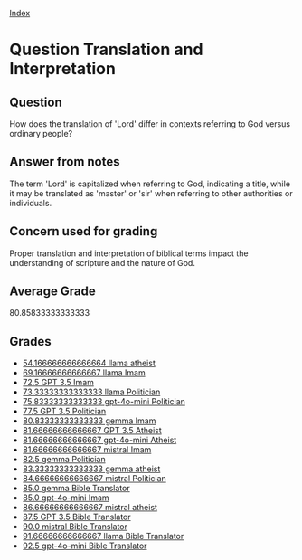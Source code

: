 
[Index](../../index.md)
# Question Translation and Interpretation
## Question
How does the translation of 'Lord' differ in contexts referring to God versus ordinary people?

## Answer from notes
The term 'Lord' is capitalized when referring to God, indicating a title, while it may be translated as 'master' or 'sir' when referring to other authorities or individuals.

## Concern used for grading
Proper translation and interpretation of biblical terms impact the understanding of scripture and the nature of God.

## Average Grade
80.85833333333333

## Grades
 * [54.166666666666664 llama atheist](../answers/llama_atheist/Translation_and_Interpretation.md)
 * [69.16666666666667 llama Imam](../answers/llama_Imam/Translation_and_Interpretation.md)
 * [72.5 GPT 3.5 Imam](../answers/GPT_3.5_Imam/Translation_and_Interpretation.md)
 * [73.33333333333333 llama Politician](../answers/llama_Politician/Translation_and_Interpretation.md)
 * [75.83333333333333 gpt-4o-mini Politician](../answers/gpt-4o-mini_Politician/Translation_and_Interpretation.md)
 * [77.5 GPT 3.5 Politician](../answers/GPT_3.5_Politician/Translation_and_Interpretation.md)
 * [80.83333333333333 gemma Imam](../answers/gemma_Imam/Translation_and_Interpretation.md)
 * [81.66666666666667 GPT 3.5 Atheist](../answers/GPT_3.5_Atheist/Translation_and_Interpretation.md)
 * [81.66666666666667 gpt-4o-mini Atheist](../answers/gpt-4o-mini_Atheist/Translation_and_Interpretation.md)
 * [81.66666666666667 mistral Imam](../answers/mistral_Imam/Translation_and_Interpretation.md)
 * [82.5 gemma Politician](../answers/gemma_Politician/Translation_and_Interpretation.md)
 * [83.33333333333333 gemma atheist](../answers/gemma_atheist/Translation_and_Interpretation.md)
 * [84.66666666666667 mistral Politician](../answers/mistral_Politician/Translation_and_Interpretation.md)
 * [85.0 gemma Bible Translator](../answers/gemma_Bible_Translator/Translation_and_Interpretation.md)
 * [85.0 gpt-4o-mini Imam](../answers/gpt-4o-mini_Imam/Translation_and_Interpretation.md)
 * [86.66666666666667 mistral atheist](../answers/mistral_atheist/Translation_and_Interpretation.md)
 * [87.5 GPT 3.5 Bible Translator](../answers/GPT_3.5_Bible_Translator/Translation_and_Interpretation.md)
 * [90.0 mistral Bible Translator](../answers/mistral_Bible_Translator/Translation_and_Interpretation.md)
 * [91.66666666666667 llama Bible Translator](../answers/llama_Bible_Translator/Translation_and_Interpretation.md)
 * [92.5 gpt-4o-mini Bible Translator](../answers/gpt-4o-mini_Bible_Translator/Translation_and_Interpretation.md)

